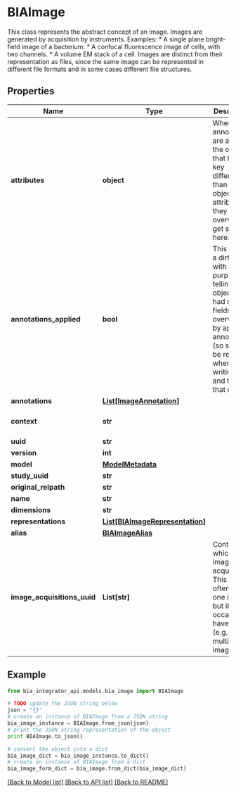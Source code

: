 # BIAImage

This class represents the abstract concept of an image. Images are generated by acquisition by instruments.  Examples:  * A single plane bright-field image of a bacterium. * A confocal fluorescence image of cells, with two channels. * A volume EM stack of a cell.  Images are distinct from their representation as files, since the same image can be represented in different file formats and in some cases different file structures.

## Properties
Name | Type | Description | Notes
------------ | ------------- | ------------- | -------------
**attributes** | **object** |          When annotations are applied, the ones that have a key different than an object attribute (so they don&#39;t overwrite it) get saved here.      | [optional] 
**annotations_applied** | **bool** |          This acts as a dirty flag, with the purpose of telling apart objects that had some fields overwritten by applying annotations (so should be rejected when writing), and those that didn&#39;t.      | [optional] [default to False]
**annotations** | [**List[ImageAnnotation]**](ImageAnnotation.md) |  | [optional] [default to []]
**context** | **str** |  | [optional] [default to 'https://raw.githubusercontent.com/BioImage-Archive/bia-integrator/main/api/src/models/jsonld/1.0/ImageContext.jsonld']
**uuid** | **str** |  | 
**version** | **int** |  | 
**model** | [**ModelMetadata**](ModelMetadata.md) |  | [optional] 
**study_uuid** | **str** |  | 
**original_relpath** | **str** |  | 
**name** | **str** |  | [optional] 
**dimensions** | **str** |  | [optional] 
**representations** | [**List[BIAImageRepresentation]**](BIAImageRepresentation.md) |  | [optional] [default to []]
**alias** | [**BIAImageAlias**](BIAImageAlias.md) |  | [optional] 
**image_acquisitions_uuid** | **List[str]** | Context in which the image was acquired. This list often has one item, but it can occasionally have more (e.g. for multimodal imaging) | [optional] [default to []]

## Example

```python
from bia_integrator_api.models.bia_image import BIAImage

# TODO update the JSON string below
json = "{}"
# create an instance of BIAImage from a JSON string
bia_image_instance = BIAImage.from_json(json)
# print the JSON string representation of the object
print BIAImage.to_json()

# convert the object into a dict
bia_image_dict = bia_image_instance.to_dict()
# create an instance of BIAImage from a dict
bia_image_form_dict = bia_image.from_dict(bia_image_dict)
```
[[Back to Model list]](../README.md#documentation-for-models) [[Back to API list]](../README.md#documentation-for-api-endpoints) [[Back to README]](../README.md)


